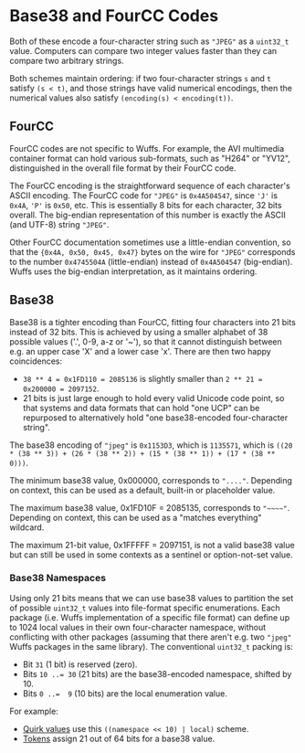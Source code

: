 # Base38 and FourCC Codes

Both of these encode a four-character string such as `"JPEG"` as a `uint32_t`
value. Computers can compare two integer values faster than they can compare
two arbitrary strings.

Both schemes maintain ordering: if two four-character strings `s` and `t`
satisfy `(s < t)`, and those strings have valid numerical encodings, then the
numerical values also satisfy `(encoding(s) < encoding(t))`.


## FourCC

FourCC codes are not specific to Wuffs. For example, the AVI multimedia
container format can hold various sub-formats, such as "H264" or "YV12",
distinguished in the overall file format by their FourCC code.

The FourCC encoding is the straightforward sequence of each character's ASCII
encoding. The FourCC code for `"JPEG"` is `0x4A504547`, since `'J'` is `0x4A`,
`'P'` is `0x50`, etc. This is essentially 8 bits for each character, 32 bits
overall. The big-endian representation of this number is exactly the ASCII (and
UTF-8) string `"JPEG"`.

Other FourCC documentation sometimes use a little-endian convention, so that
the `{0x4A, 0x50, 0x45, 0x47}` bytes on the wire for `"JPEG"` corresponds to
the number `0x4745504A` (little-endian) instead of `0x4A504547` (big-endian).
Wuffs uses the big-endian interpretation, as it maintains ordering.


## Base38

Base38 is a tighter encoding than FourCC, fitting four characters into 21 bits
instead of 32 bits. This is achieved by using a smaller alphabet of 38 possible
values ('.', 0-9, a-z or '~'), so that it cannot distinguish between e.g. an
upper case 'X' and a lower case 'x'. There are then two happy coincidences:

- `38 ** 4 = 0x1FD110 = 2085136` is slightly smaller than `2 ** 21 = 0x200000 =
  2097152`.
- 21 bits is just large enough to hold every valid Unicode code point, so that
  systems and data formats that can hold "one UCP" can be repurposed to
  alternatively hold "one base38-encoded four-character string".

The base38 encoding of `"jpeg"` is `0x1153D3`, which is `1135571`, which is
`((20 * (38 ** 3)) + (26 * (38 ** 2)) + (15 * (38 ** 1)) + (17 * (38 ** 0)))`.

The minimum base38 value, 0x000000, corresponds to `"...."`. Depending on
context, this can be used as a default, built-in or placeholder value.

The maximum base38 value, 0x1FD10F = 2085135, corresponds to `"~~~~"`.
Depending on context, this can be used as a "matches everything" wildcard.

The maximum 21-bit value, 0x1FFFFF = 2097151, is not a valid base38 value but
can still be used in some contexts as a sentinel or option-not-set value.


### Base38 Namespaces

Using only 21 bits means that we can use base38 values to partition the set of
possible `uint32_t` values into file-format specific enumerations. Each package
(i.e. Wuffs implementation of a specific file format) can define up to 1024
local values in their own four-character namespace, without conflicting with
other packages (assuming that there aren't e.g. two `"jpeg"` Wuffs packages in
the same library). The conventional `uint32_t` packing is:

- Bit         `31`  (1 bit)  is reserved (zero).
- Bits `10 ..= 30` (21 bits) are the base38-encoded namespace, shifted by 10.
- Bits  `0 ..=  9` (10 bits) are the local enumeration value.

For example:
- [Quirk values](/doc/note/quirks.md) use this `((namespace << 10) | local)`
  scheme.
- [Tokens](/doc/note/tokens.md) assign 21 out of 64 bits for a base38 value.
